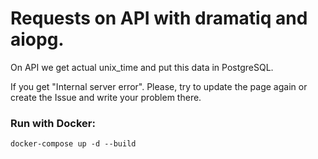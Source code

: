 # Requests on API with dramatiq and aiopg.
On API we get actual unix_time and put this data in PostgreSQL.

If you get "Internal server error". Please, try to update the page again or create the Issue and write your problem there.

### Run with Docker:
```
docker-compose up -d --build
```
